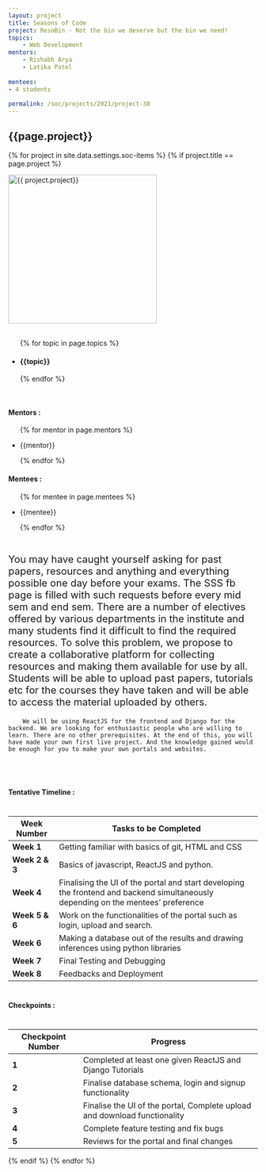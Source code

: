 ```yaml
---
layout: project
title: Seasons of Code
project: ResoBin - Not the bin we deserve but the bin we need! 
topics:
    - Web Development
mentors:
    - Rishabh Arya 
    - Latika Patel      
    
mentees:
- 4 students   
    
permalink: /soc/projects/2021/project-38
---
```


<h2 class="display1 m-3 p-3 text-center">{{page.project}}</h2>

{% for project in site.data.settings.soc-items %}
{% if project.title == page.project %}
<div>
    <img src="{{ site.baseurl }}/{{ project.image }}"  width = "300" height="300" alt="{{ project.project}}" class="border rounded img-soc">
</div>
<div>
    <br>
    <ul>
        {% for topic in page.topics %}
        <li><h4 class="text-primary text-center">{{topic}}</h4></li>
        {% endfor %}
    </ul>
    <br>
    <h4 class="display3  ">Mentors :</h4> 
    <ul>
        {% for mentor in page.mentors %}
        <li><p class="lead">{{mentor}}</p></li>
        {% endfor %}
    </ul>
    <h4 class="display3  ">Mentees :</h4> 
    <ul>
        {% for mentee in page.mentees %}
        <li><p class="lead">{{mentee}}</p></li>
        {% endfor %}
    </ul>
</div>
<div>
    <p class="display3" style = "font-size:20px;" >
        <br>
        You may have caught yourself asking for past papers, resources and anything and everything possible one day before your exams. The SSS fb page is filled with such requests before every mid sem and end sem. There are a number of electives offered by various departments in the institute and many students find it difficult to find the required resources. To solve this problem, we propose to create a collaborative platform for collecting resources and making them available for use by all. Students will be able to upload past papers, tutorials etc for the courses they have taken and will be able to access the material uploaded by others.

        We will be using ReactJS for the frontend and Django for the backend. We are looking for enthusiastic people who are willing to learn. There are no other prerequisites. At the end of this, you will have made your own first live project. And the knowledge gained would be enough for you to make your own portals and websites.
  <br>
</div>
<div>
    <h4 class="display3" style="margin:40px 0px 40px 0px;">Tentative Timeline :</h4>
   <table class = "table table-striped">
  <thead>
    <tr>
      <th>Week Number</th>
      <th>Tasks to be Completed</th>
    </tr>
  </thead>
  <tbody>
    <tr>
      <td><strong>Week 1</strong></td>
      <td>Getting familiar with basics of git, HTML and CSS</td>
    </tr>
    <tr>
      <td><strong>Week 2 &amp; 3</strong></td>
      <td>Basics of javascript, ReactJS and python.</td>
    </tr>
    <tr>
      <td><strong>Week 4</strong></td>
      <td>Finalising the UI of the portal and start developing the frontend and backend simultaneously depending on the mentees’ preference</td>
    </tr>
    <tr>
      <td><strong>Week 5 &amp; 6</strong></td>
      <td>Work on the functionalities of the portal such as login, upload and search.</td>
    </tr>
    <tr>
      <td><strong>Week 6</strong></td>
      <td>Making a database out of the results and drawing inferences using python libraries</td>
    </tr>
    <tr>
      <td><strong>Week 7</strong></td>
      <td>Final Testing and Debugging</td>
    </tr>
    <tr>
      <td><strong>Week 8</strong></td>
      <td>Feedbacks and Deployment</td>
    </tr>
  </tbody>
</table>
</div>
<div>
    <h4 class="display3" style="margin:40px 0px 40px 0px;">Checkpoints :</h4>
    <table class="table table-striped">
  <thead>
    <tr>
      <th>Checkpoint Number</th>
      <th>Progress</th>
    </tr>
  </thead>
  <tbody>
    <tr>
      <td><strong>1</strong></td>
      <td>Completed at least one given ReactJS and Django Tutorials</td>
    </tr>
    <tr>
      <td><strong>2</strong></td>
      <td>Finalise database schema, login and signup functionality</td>
    </tr>
    <tr>
      <td><strong>3</strong></td>
      <td>Finalise the UI of the portal, Complete upload and download functionality</td>
    </tr>
    <tr>
      <td><strong>4</strong></td>
      <td>Complete feature testing and fix bugs</td>
    </tr>
    <tr>
      <td><strong>5</strong></td>
      <td>Reviews for the portal and final changes</td>
    </tr>
  </tbody>
</table>
</div>
{% endif %}
{% endfor %}
